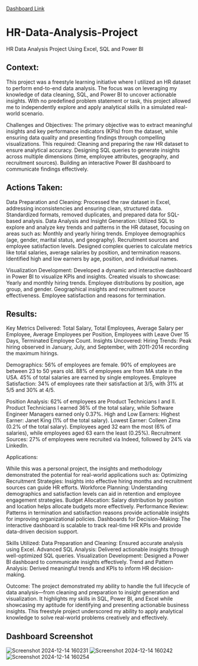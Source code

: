 <a href="[(https://app.powerbi.com/view?r=eyJrIjoiMzI2Y2I1NDQtZTQ5OS00M2VmLWJjYzMtMGEwMGMyNjk4MTlkIiwidCI6IjE2MGUxZjZhLTg4MjgtNGVkNi04MzE5LWNiNjBhMjhhNDIyZSJ9)]" target="_blank">Dashboard Link</a>


# HR-Data-Analysis-Project
HR Data Analysis Project Using Excel, SQL and Power BI

## Context:
This project was a freestyle learning initiative where I utilized an HR dataset to perform end-to-end data analysis. The focus was on leveraging my knowledge of data cleaning, SQL, and Power BI to uncover actionable insights. With no predefined problem statement or task, this project allowed me to independently explore and apply analytical skills in a simulated real-world scenario.

Challenges and Objectives:
The primary objective was to extract meaningful insights and key performance indicators (KPIs) from the dataset, while ensuring data quality and presenting findings through compelling visualizations. This required:
Cleaning and preparing the raw HR dataset to ensure analytical accuracy.
Designing SQL queries to generate insights across multiple dimensions (time, employee attributes, geography, and recruitment sources).
Building an interactive Power BI dashboard to communicate findings effectively.

## Actions Taken:

Data Preparation and Cleaning:
Processed the raw dataset in Excel, addressing inconsistencies and ensuring clean, structured data.
Standardized formats, removed duplicates, and prepared data for SQL-based analysis.
Data Analysis and Insight Generation:
Utilized SQL to explore and analyze key trends and patterns in the HR dataset, focusing on areas such as:
Monthly and yearly hiring trends.
Employee demographics (age, gender, marital status, and geography).
Recruitment sources and employee satisfaction levels.
Designed complex queries to calculate metrics like total salaries, average salaries by position, and termination reasons.
Identified high and low earners by age, position, and individual names.

Visualization Development:
Developed a dynamic and interactive dashboard in Power BI to visualize KPIs and insights.
Created visuals to showcase:
Yearly and monthly hiring trends.
Employee distributions by position, age group, and gender.
Geographical insights and recruitment source effectiveness.
Employee satisfaction and reasons for termination.

## Results:
Key Metrics Delivered:
Total Salary, Total Employees, Average Salary per Employee, Average Employees per Position, Employees with Leave Over 15 Days, Terminated Employee Count.
Insights Uncovered:
Hiring Trends: Peak hiring observed in January, July, and September, with 2011-2014 recording the maximum hirings.

Demographics:
56% of employees are female.
90% of employees are between 23 to 50 years old.
88% of employees are from MA state in the USA.
45% of total salaries are earned by single employees.
Employee Satisfaction:
34% of employees rate their satisfaction at 3/5, with 31% at 5/5 and 30% at 4/5.

Position Analysis:
62% of employees are Product Technicians I and II.
Product Technicians I earned 36% of the total salary, while Software Engineer Managers earned only 0.37%.
High and Low Earners:
Highest Earner: Janet King (1% of the total salary).
Lowest Earner: Colleen Zima (0.2% of the total salary).
Employees aged 32 earn the most (6% of salaries), while employees aged 63 earn the least (0.25%).
Recruitment Sources: 27% of employees were recruited via Indeed, followed by 24% via LinkedIn.

Applications:

While this was a personal project, the insights and methodology demonstrated the potential for real-world applications such as:
Optimizing Recruitment Strategies: Insights into effective hiring months and recruitment sources can guide HR efforts.
Workforce Planning: Understanding demographics and satisfaction levels can aid in retention and employee engagement strategies.
Budget Allocation: Salary distribution by position and location helps allocate budgets more effectively.
Performance Review: Patterns in termination and satisfaction reasons provide actionable insights for improving organizational policies.
Dashboards for Decision-Making: The interactive dashboard is scalable to track real-time HR KPIs and provide data-driven decision support.

Skills Utilized:
Data Preparation and Cleaning: Ensured accurate analysis using Excel.
Advanced SQL Analysis: Delivered actionable insights through well-optimized SQL queries.
Visualization Development: Designed a Power BI dashboard to communicate insights effectively.
Trend and Pattern Analysis: Derived meaningful trends and KPIs to inform HR decision-making.

Outcome:
The project demonstrated my ability to handle the full lifecycle of data analysis—from cleaning and preparation to insight generation and visualization. It highlights my skills in SQL, Power BI, and Excel while showcasing my aptitude for identifying and presenting actionable business insights. This freestyle project underscored my ability to apply analytical knowledge to solve real-world problems creatively and effectively.

## Dashboard Screenshot 
![Screenshot 2024-12-14 160231](https://github.com/user-attachments/assets/be55abe6-ca96-48e5-89c9-bd37d79bad09)
![Screenshot 2024-12-14 160242](https://github.com/user-attachments/assets/f152451c-5a8a-4f21-9f5a-bb0a7fbc75d5)
![Screenshot 2024-12-14 160254](https://github.com/user-attachments/assets/39345855-1e35-4622-83df-2233eae80376)


